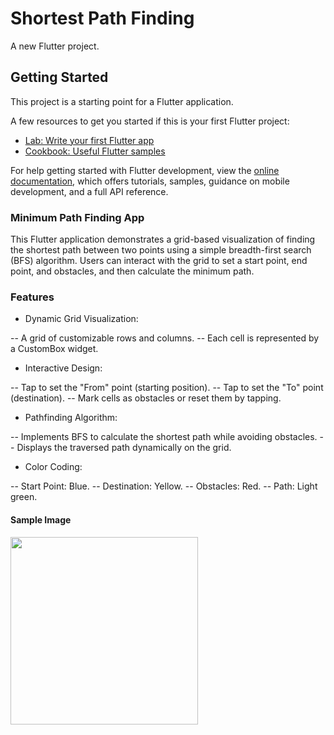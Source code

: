 # Shortest Path Finding

A new Flutter project.

## Getting Started

This project is a starting point for a Flutter application.

A few resources to get you started if this is your first Flutter project:

- [Lab: Write your first Flutter app](https://docs.flutter.dev/get-started/codelab)
- [Cookbook: Useful Flutter samples](https://docs.flutter.dev/cookbook)

For help getting started with Flutter development, view the
[online documentation](https://docs.flutter.dev/), which offers tutorials,
samples, guidance on mobile development, and a full API reference.

### Minimum Path Finding App
This Flutter application demonstrates a grid-based visualization of finding the shortest path between two points using a simple breadth-first search (BFS) algorithm. Users can interact with the grid to set a start point, end point, and obstacles, and then calculate the minimum path.

### Features
- Dynamic Grid Visualization:

-- A grid of customizable rows and columns.
-- Each cell is represented by a CustomBox widget.
- Interactive Design:

-- Tap to set the "From" point (starting position).
-- Tap to set the "To" point (destination).
-- Mark cells as obstacles or reset them by tapping.
- Pathfinding Algorithm:

-- Implements BFS to calculate the shortest path while avoiding obstacles.
-- Displays the traversed path dynamically on the grid.
- Color Coding:

-- Start Point: Blue.
-- Destination: Yellow.
-- Obstacles: Red.
-- Path: Light green.

#### Sample Image

<img src="https://github.com/user-attachments/assets/978b9c42-4351-4d32-bf5e-fbdb3fa7d667" width="300"/>
